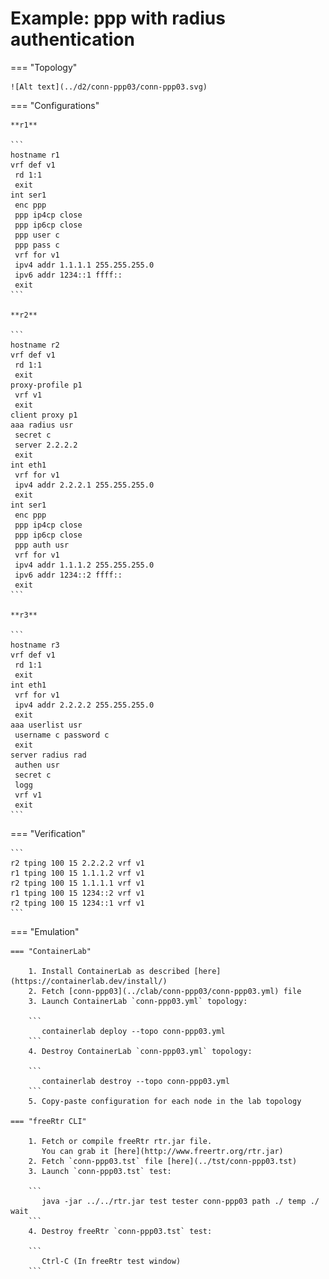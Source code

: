 # Example: ppp with radius authentication

=== "Topology"

    ![Alt text](../d2/conn-ppp03/conn-ppp03.svg)

=== "Configurations"

    **r1**

    ```
    hostname r1
    vrf def v1
     rd 1:1
     exit
    int ser1
     enc ppp
     ppp ip4cp close
     ppp ip6cp close
     ppp user c
     ppp pass c
     vrf for v1
     ipv4 addr 1.1.1.1 255.255.255.0
     ipv6 addr 1234::1 ffff::
     exit
    ```

    **r2**

    ```
    hostname r2
    vrf def v1
     rd 1:1
     exit
    proxy-profile p1
     vrf v1
     exit
    client proxy p1
    aaa radius usr
     secret c
     server 2.2.2.2
     exit
    int eth1
     vrf for v1
     ipv4 addr 2.2.2.1 255.255.255.0
     exit
    int ser1
     enc ppp
     ppp ip4cp close
     ppp ip6cp close
     ppp auth usr
     vrf for v1
     ipv4 addr 1.1.1.2 255.255.255.0
     ipv6 addr 1234::2 ffff::
     exit
    ```

    **r3**

    ```
    hostname r3
    vrf def v1
     rd 1:1
     exit
    int eth1
     vrf for v1
     ipv4 addr 2.2.2.2 255.255.255.0
     exit
    aaa userlist usr
     username c password c
     exit
    server radius rad
     authen usr
     secret c
     logg
     vrf v1
     exit
    ```

=== "Verification"

    ```
    r2 tping 100 15 2.2.2.2 vrf v1
    r1 tping 100 15 1.1.1.2 vrf v1
    r2 tping 100 15 1.1.1.1 vrf v1
    r1 tping 100 15 1234::2 vrf v1
    r2 tping 100 15 1234::1 vrf v1
    ```

=== "Emulation"

    === "ContainerLab"

        1. Install ContainerLab as described [here](https://containerlab.dev/install/)  
        2. Fetch [conn-ppp03](../clab/conn-ppp03/conn-ppp03.yml) file  
        3. Launch ContainerLab `conn-ppp03.yml` topology:  

        ```
           containerlab deploy --topo conn-ppp03.yml  
        ```
        4. Destroy ContainerLab `conn-ppp03.yml` topology:  

        ```
           containerlab destroy --topo conn-ppp03.yml  
        ```
        5. Copy-paste configuration for each node in the lab topology

    === "freeRtr CLI"

        1. Fetch or compile freeRtr rtr.jar file.  
           You can grab it [here](http://www.freertr.org/rtr.jar)  
        2. Fetch `conn-ppp03.tst` file [here](../tst/conn-ppp03.tst)  
        3. Launch `conn-ppp03.tst` test:  

        ```
           java -jar ../../rtr.jar test tester conn-ppp03 path ./ temp ./ wait
        ```
        4. Destroy freeRtr `conn-ppp03.tst` test:  

        ```
           Ctrl-C (In freeRtr test window)
        ```

